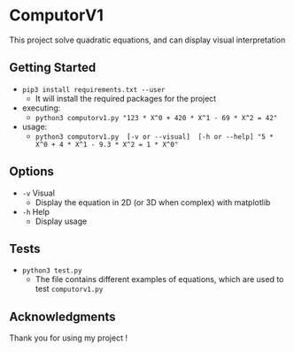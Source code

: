 # ComputorV1

This project solve quadratic equations, and can display visual interpretation

## Getting Started

* ```pip3 install requirements.txt --user```
  * It will install the required packages for the project
* executing:
  * ```python3 computorv1.py "123 * X^0 + 420 * X^1 - 69 * X^2 = 42"```
* usage:
  * ```python3 computorv1.py  [-v or --visual]  [-h or --help] "5 * X^0 + 4 * X^1 - 9.3 * X^2 = 1 * X^0"```

## Options

* ```-v```  Visual
  * Display the equation in 2D (or 3D when complex) with matplotlib
* ```-h```  Help
  * Display usage

## Tests

* ```python3 test.py```
  * The file contains different examples of equations, which are used to test ```computorv1.py```

## Acknowledgments

Thank you for using my project !
